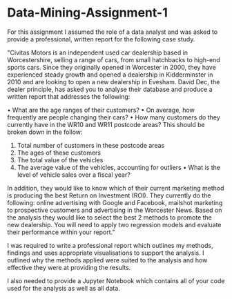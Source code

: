 # Data-Mining-Assignment-1

For this assignment I assumed the role of a data analyst and was asked to provide a professional, written report for the following case study.

"Civitas Motors is an independent used car dealership based in Worcestershire, selling a range of cars, from small hatchbacks to high-end sports cars. Since they originally opened in Worcester in 2000, they have experienced steady growth and opened a dealership in Kidderminster in 2010 and are looking to open a new dealership in Evesham. David Dec, the dealer principle, has asked you to analyse their database and produce a written report that addresses the following:

•	What are the age ranges of their customers?
•	On average, how frequently are people changing their cars?
•	How many customers do they currently have in the WR10 and WR11 postcode areas?
This should be broken down in the follow:
1.	Total number of customers in these postcode areas
2.	The ages of these customers
3.	The total value of the vehicles
4.	The average value of the vehicles, accounting for outliers
•	What is the level of vehicle sales over a fiscal year?

In addition, they would like to know which of their current marketing method is producing the best Return on Investment (ROI). They currently do the following: online advertising with Google and Facebook, mailshot marketing to prospective customers and advertising in the Worcester News. Based on the analysis they would like to select the best 2 methods to promote the new dealership. You will need to apply two regression models and evaluate their performance within your report."

I was required to write a professional report which outlines my methods, findings and uses appropriate visualisations to support the analysis. I outlined why the methods applied were suited to the analysis and how effective they were at providing the results. 

I also needed to provide a Jupyter Notebook which contains all of your code used for the analysis as well as all data.
